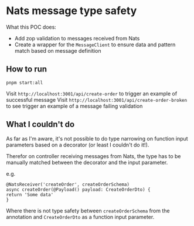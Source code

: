 # Nats message type safety

What this POC does:

- Add zop validation to messages received from Nats
- Create a wrapper for the `MessageClient` to ensure data and pattern match based on message definition

## How to run

`pnpm start:all`

Visit `http://localhost:3001/api/create-order` to trigger an example of successful message
Visit `http://localhost:3001/api/create-order-broken` to see trigger an example of a message failing validation

## What I couldn't do

As far as I'm aware, it's not possible to do type narrowing on function input parameters based on a decorator (or least I couldn't do it!).

Therefor on controller receiving messages from Nats, the type has to be manually matched between the decorator and the input parameter.

e.g.

```
@NatsReceiver('createOrder', createOrderSchema)
async createOrder(@Payload() payload: CreateOrderDto) {
return 'Some data'
}
```

Where there is not type safety between `createOrderSchema` from the annotation and `CreateOrderDto` as a function input parameter.
